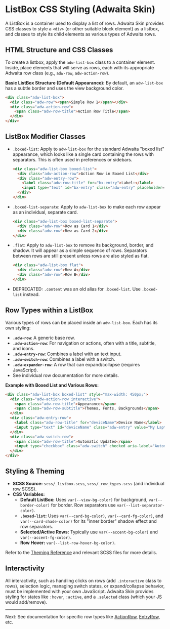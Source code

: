 # ListBox CSS Styling (Adwaita Skin)

A ListBox is a container used to display a list of rows. Adwaita Skin provides CSS classes to style a `<div>` (or other suitable block element) as a listbox, and classes to style its child elements as various types of Adwaita rows.

## HTML Structure and CSS Classes

To create a listbox, apply the `adw-list-box` class to a container element. Inside, place elements that will serve as rows, each with its appropriate Adwaita row class (e.g., `adw-row`, `adw-action-row`).

**Basic ListBox Structure (Default Appearance):**
By default, an `adw-list-box` has a subtle border and uses the view background color.
```html
<div class="adw-list-box">
  <div class="adw-row"><span>Simple Row 1</span></div>
  <div class="adw-action-row">
    <span class="adw-row-title">Action Row Title</span>
  </div>
</div>
```

## ListBox Modifier Classes

*   `.boxed-list`: Apply to `adw-list-box` for the standard Adwaita "boxed list" appearance, which looks like a single card containing the rows with separators. This is often used in preferences or sidebars.
    ```html
    <div class="adw-list-box boxed-list">
      <div class="adw-action-row">Action Row in Boxed List</div>
      <div class="adw-entry-row">
        <label class="adw-row-title" for="bx-entry">Label:</label>
        <input type="text" id="bx-entry" class="adw-entry" placeholder="Value">
      </div>
    </div>
    ```
*   `.boxed-list-separate`: Apply to `adw-list-box` to make each row appear as an individual, separate card.
    ```html
    <div class="adw-list-box boxed-list-separate">
      <div class="adw-row">Row as Card 1</div>
      <div class="adw-row">Row as Card 2</div>
    </div>
    ```
*   `.flat`: Apply to `adw-list-box` to remove its background, border, and shadow. It will appear as a simple sequence of rows. Separators between rows are still present unless rows are also styled as flat.
    ```html
    <div class="adw-list-box flat">
      <div class="adw-row">Row A</div>
      <div class="adw-row">Row B</div>
    </div>
    ```
*   DEPRECATED: `.content` was an old alias for `.boxed-list`. Use `.boxed-list` instead.

## Row Types within a ListBox

Various types of rows can be placed inside an `adw-list-box`. Each has its own styling:
*   **`.adw-row`**: A generic base row.
*   **`.adw-action-row`**: For navigation or actions, often with a title, subtitle, and icons.
*   **`.adw-entry-row`**: Combines a label with an text input.
*   **`.adw-switch-row`**: Combines a label with a switch.
*   **`.adw-expander-row`**: A row that can expand/collapse (requires JavaScript).
*   See individual row documentation for more details.

**Example with Boxed List and Various Rows:**
```html
<div class="adw-list-box boxed-list" style="max-width: 450px;">
  <div class="adw-action-row interactive">
    <span class="adw-row-title">Appearance</span>
    <span class="adw-row-subtitle">Themes, Fonts, Backgrounds</span>
  </div>
  <div class="adw-entry-row">
    <label class="adw-row-title" for="deviceName">Device Name</label>
    <input type="text" id="deviceName" class="adw-entry" value="My Laptop">
  </div>
  <div class="adw-switch-row">
    <span class="adw-row-title">Automatic Updates</span>
    <input type="checkbox" class="adw-switch" checked aria-label="Automatic Updates">
  </div>
</div>
```

## Styling & Theming

*   **SCSS Source:** `scss/_listbox.scss`, `scss/_row_types.scss` (and individual row SCSS).
*   **CSS Variables:**
    *   **Default ListBox:** Uses `var(--view-bg-color)` for background, `var(--border-color)` for border. Row separators use `var(--list-separator-color)`.
    *   **`.boxed-list`:** Uses `var(--card-bg-color)`, `var(--card-fg-color)`, and `var(--card-shade-color)` for its "inner border" shadow effect and row separators.
    *   **Selected/Active Rows:** Typically use `var(--accent-bg-color)` and `var(--accent-fg-color)`.
    *   **Row Hover:** `var(--list-row-hover-bg-color)`.

Refer to the [Theming Reference](../general/theming.md) and relevant SCSS files for more details.

## Interactivity

All interactivity, such as handling clicks on rows (add `.interactive` class to rows), selection logic, managing switch states, or expand/collapse behavior, must be implemented with your own JavaScript. Adwaita Skin provides styling for states like `:hover`, `:active`, and a `.selected` class (which your JS would add/remove).

---
Next: See documentation for specific row types like [ActionRow](./actionrow.md), [EntryRow](./entryrow.md), etc.

